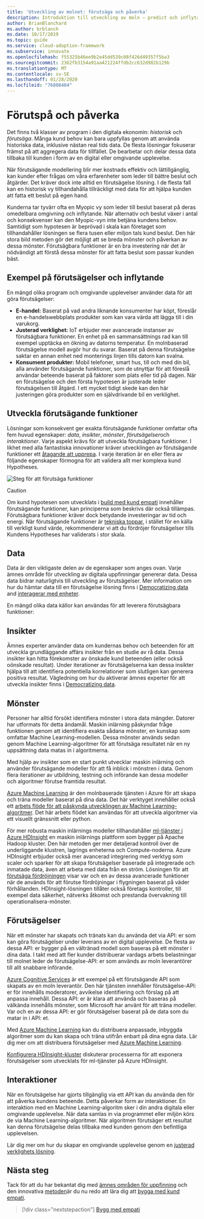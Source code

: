 ```yaml
---
title: 'Utveckling av molnet: förutsäga och påverka'
description: Introduktion till utveckling av moln – predict och inflytande
author: BrianBlanchard
ms.author: brblanch
ms.date: 10/17/2019
ms.topic: guide
ms.service: cloud-adoption-framework
ms.subservice: innovate
ms.openlocfilehash: f55325b46ee9b2e45dd539c08f426d49357f5ba3
ms.sourcegitcommit: 2362fb3154a91aa421224ffdb2cc632d982b129b
ms.translationtype: MT
ms.contentlocale: sv-SE
ms.lasthandoff: 01/28/2020
ms.locfileid: "76808404"
---
```

# <a name="predict-and-influence"></a>Förutspå och påverka

Det finns två klasser av program i den digitala ekonomin: *historisk* och *förutsäga*. Många kund behov kan bara uppfyllas genom att använda historiska data, inklusive nästan real tids data. De flesta lösningar fokuserar främst på att aggregera data för tillfället. De bearbetar och delar dessa data tillbaka till kunden i form av en digital eller omgivande upplevelse.

När förutsägande modellering blir mer kostnads effektiv och lättillgänglig, kan kunder efter frågas om våra erfarenheter som leder till bättre beslut och åtgärder. Det kräver dock inte alltid en förutsägelse lösning. I de flesta fall kan en historisk vy tillhandahålla tillräckligt med data för att hjälpa kunden att fatta ett beslut på egen hand.

Kunderna tar tyvärr ofta en Myopic vy som leder till beslut baserat på deras omedelbara omgivning och inflytande. När alternativ och beslut växer i antal och konsekvenser kan den Myopic-vyn inte betjäna kundens behov. Samtidigt som hypotesen är beprövad i skala kan företaget som tillhandahåller lösningen se flera tusen eller miljon tals kund beslut. Den här stora bild metoden gör det möjligt att se breda mönster och påverkan av dessa mönster. Förutsägbara funktioner är en bra investering när det är nödvändigt att förstå dessa mönster för att fatta beslut som passar kunden bäst.

## <a name="examples-of-predictions-and-influence"></a>Exempel på förutsägelser och inflytande

En mängd olika program och omgivande upplevelser använder data för att göra förutsägelser:

- **E-handel:** Baserat på vad andra liknande konsumenter har köpt, föreslår en e-handelswebbplats produkter som kan vara värda att lägga till i din varukorg.
- **Justerad verklighet:** IoT erbjuder mer avancerade instanser av förutsägbara funktioner. En enhet på en sammansättnings rad kan till exempel upptäcka en ökning av datorns temperatur. En molnbaserad förutsägelse modell avgör hur du svarar. Baserat på denna förutsägelse saktar en annan enhet ned monterings linjen tills datorn kan svalna.
- **Konsument produkter:** Mobil telefoner, smart hus, till och med din bil, alla använder förutsägande funktioner, som de utnyttjar för att föreslå användar beteende baserat på faktorer som plats eller tid på dagen. När en förutsägelse och den första hypotesen är justerade leder förutsägelsen till åtgärd. I ett mycket tidigt skede kan den här justeringen göra produkter som en självdrivande bil en verklighet.

## <a name="develop-predictive-capabilities"></a>Utveckla förutsägande funktioner

Lösningar som konsekvent ger exakta förutsägande funktioner omfattar ofta fem huvud egenskaper: *data*, *insikter*, *mönster*, *förutsägelser*och *interaktioner*. Varje aspekt krävs för att utveckla förutsägbara funktioner. I likhet med alla fantastiska innovationer kräver utvecklingen av förutsägande funktioner ett [åtagande att upprepa](./index.md#commitment-to-iteration). I varje iteration är en eller flera av följande egenskaper förmogna för att validera allt mer komplexa kund Hypotheses.

![Steg för att förutsäga funktioner](../../_images/innovate/predict-and-influence.png)

> [!CAUTION]
> Om kund hypotesen som utvecklats i [build med kund empati](./build.md) innehåller förutsägande funktioner, kan principerna som beskrivs där också tillämpas. Förutsägbara funktioner kräver dock betydande investeringar av tid och energi. När förutsägande funktioner är [tekniska toppar](./build.md#reduce-complexity-and-delay-technical-spikes), i stället för en källa till verkligt kund värde, rekommenderar vi att du fördröjer förutsägelser tills Kundens Hypotheses har validerats i stor skala.

## <a name="data"></a>Data

Data är den viktigaste delen av de egenskaper som anges ovan. Varje ämnes område för utveckling av digitala uppfinningar genererar data. Dessa data bidrar naturligtvis till utveckling av förutsägelser. Mer information om hur du hämtar data till en förutsägelse lösning finns i [Democratizing data](./data.md) and [interagerar med enheter](./devices.md).

En mängd olika data källor kan användas för att leverera förutsägbara funktioner:

## <a name="insights"></a>Insikter

Ämnes experter använder data om kundernas behov och beteenden för att utveckla grundläggande affärs insikter från en studie av rå data. Dessa insikter kan hitta förekomster av önskade kund beteenden (eller också oönskade resultat). Under iterationer av förutsägelserna kan dessa insikter hjälpa till att identifiera potentiella korrelationer som slutligen kan generera positiva resultat. Vägledning om hur du aktiverar ämnes experter för att utveckla insikter finns i [Democratizing data](./data.md).

## <a name="patterns"></a>Mönster

Personer har alltid försökt identifiera mönster i stora data mängder. Datorer har utformats för detta ändamål. Maskin inlärning påskyndar fråge funktionen genom att identifiera exakta sådana mönster, en kunskap som omfattar Machine Learning-modellen. Dessa mönster används sedan genom Machine Learning-algoritmer för att förutsäga resultatet när en ny uppsättning data matas in i algoritmerna.

Med hjälp av insikter som en start punkt utvecklar maskin inlärning och använder förutsägande modeller för att få inblick i mönstren i data. Genom flera iterationer av utbildning, testning och införande kan dessa modeller och algoritmer förutse framtida resultat.

[Azure Machine Learning](https://docs.microsoft.com/azure/machine-learning/service/overview-what-is-azure-ml) är den molnbaserade tjänsten i Azure för att skapa och träna modeller baserat på dina data. Det här verktyget innehåller också ett [arbets flöde för att påskynda utvecklingen av Machine Learning-algoritmer](https://docs.microsoft.com/azure/machine-learning/service/concept-azure-machine-learning-architecture). Det här arbets flödet kan användas för att utveckla algoritmer via ett visuellt gränssnitt eller python.

För mer robusta maskin inlärnings modeller tillhandahåller [ml-tjänster i Azure HDInsight](https://docs.microsoft.com/azure/hdinsight/r-server/r-server-overview) en maskin inlärnings plattform som bygger på Apache Hadoop kluster. Den här metoden ger mer detaljerad kontroll över de underliggande klustren, lagrings enheterna och Compute-noderna. Azure HDInsight erbjuder också mer avancerad integrering med verktyg som scaler och sparker för att skapa förutsägelser baserade på integrerade och inmatade data, även att arbeta med data från en ström. Lösningen för att [förutsäga fördröjningen](https://docs.microsoft.com/azure/hdinsight/hdinsight-hadoop-r-scaler-sparkr) visar var och en av dessa avancerade funktioner när de används för att förutse fördröjningar i flygningen baserat på väder förhållanden. HDInsight-lösningen tillåter också företags kontroller, till exempel data säkerhet, nätverks åtkomst och prestanda övervakning till operationalisera-mönster.

## <a name="predictions"></a>Förutsägelser

När ett mönster har skapats och tränats kan du använda det via API: er som kan göra förutsägelser under leverans av en digital upplevelse. De flesta av dessa API: er bygger på en vältränad modell som baseras på ett mönster i dina data. I takt med att fler kunder distribuerar vardags arbets belastningar till molnet leder de förutsägelse-API: er som används av moln leverantörer till allt snabbare införande.

[Azure Cognitive Services](https://docs.microsoft.com/azure/cognitive-services) är ett exempel på ett förutsägande API som skapats av en moln leverantör. Den här tjänsten innehåller förutsägelse-API: er för innehålls moderatorer, avvikelse identifiering och förslag på att anpassa innehåll. Dessa API: er är klara att använda och baseras på välkända innehålls mönster, som Microsoft har använt för att träna modeller. Var och en av dessa API: er gör förutsägelser baserat på de data som du matar in i API: et.

Med [Azure Machine Learning](https://docs.microsoft.com/azure/machine-learning) kan du distribuera anpassade, inbyggda algoritmer som du kan skapa och träna utifrån enbart på dina egna data. Lär dig mer om att distribuera förutsägelser med [Azure Machine Learning](https://docs.microsoft.com/azure/machine-learning/service/how-to-deploy-and-where).

[Konfigurera HDInsight-kluster](https://docs.microsoft.com/azure/hdinsight/hdinsight-hadoop-provision-linux-clusters) diskuterar processerna för att exponera förutsägelser som utvecklats för ml-tjänster på Azure HDInsight.

## <a name="interactions"></a>Interaktioner

När en förutsägelse har gjorts tillgänglig via ett API kan du använda den för att påverka kundens beteende. Detta påverkar form av interaktioner. En interaktion med en Machine Learning-algoritm sker i din andra digitala eller omgivande upplevelse. När data samlas in via programmet eller miljön körs de via Machine Learning-algoritmer. När algoritmen förutsäger ett resultat kan denna förutsägelse delas tillbaka med kunden genom den befintliga upplevelsen.

Lär dig mer om hur du skapar en omgivande upplevelse genom en [justerad verklighets lösning](./devices.md#adjusted-reality).

## <a name="next-steps"></a>Nästa steg

Tack för att du har bekantat dig med [ämnes områden för uppfinning](./invention.md) och den innovativa [metoden](./index.md)är du nu redo att lära dig att [bygga med kund empati](./build.md).

> [!div class="nextstepaction"]
> [Bygg med empati](./build.md)
